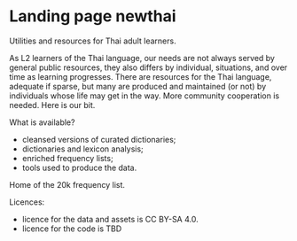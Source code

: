 # Landing page newthai

Utilities and resources for Thai adult learners.

As L2 learners of the Thai language, our needs are not always served by general public resources, they also differs by individual, situations, and over time as learning progresses. There are resources for the Thai language, adequate if sparse, but many are produced and maintained (or not) by individuals whose life may get in the way. More community cooperation is needed. Here is our bit.

What is available?
- cleansed versions of curated dictionaries;
- dictionaries and lexicon analysis;
- enriched frequency lists;
- tools used to produce the data.

Home of the 20k frequency list.

Licences:
- licence for the data and assets is CC BY-SA 4.0.
- licence for the code is TBD
